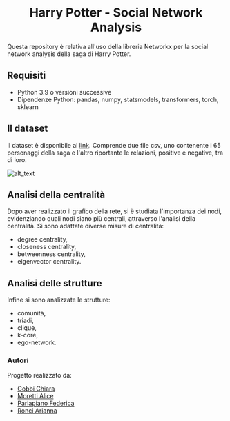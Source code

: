 <h1 align="center"> Harry Potter - Social Network Analysis </h1>

Questa repository è relativa all'uso della libreria Networkx per la social network analysis della saga di Harry Potter.

## Requisiti
* Python 3.9 o versioni successive
* Dipendenze Python: pandas, numpy, statsmodels, transformers, torch, sklearn

## Il dataset
Il dataset è disponibile al [link](https://github.com/efekarakus/potter-network/tree/master/data).
Comprende due file csv, uno contenente i 65 personaggi della saga e l'altro riportante le relazioni, positive e negative, tra di loro.

![alt_text](https://github.com/FedericaParlapiano/Progetto-Data-Science---NetworkX/blob/main/grafici/network_kamada.png)

## Analisi della centralità

Dopo aver realizzato il grafico della rete, si è studiata l'importanza dei nodi, evidenziando quali nodi siano più centrali, attraverso l'analisi della centralità.
Si sono adattate diverse misure di centralità:
- degree centrality,
- closeness centrality,
- betweenness centrality,
- eigenvector centrality.

## Analisi delle strutture

Infine si sono analizzate le strutture:
- comunità,
- triadi,
- clique,
- k-core,
- ego-network.

### Autori
Progetto realizzato da:
- [Gobbi Chiara](https://github.com/chiaragii)
- [Moretti Alice](https://github.com/AliceMoretti00)
- [Parlapiano Federica](https://github.com/FedericaParlapiano)
- [Ronci Arianna](https://github.com/AriannaRonci)
